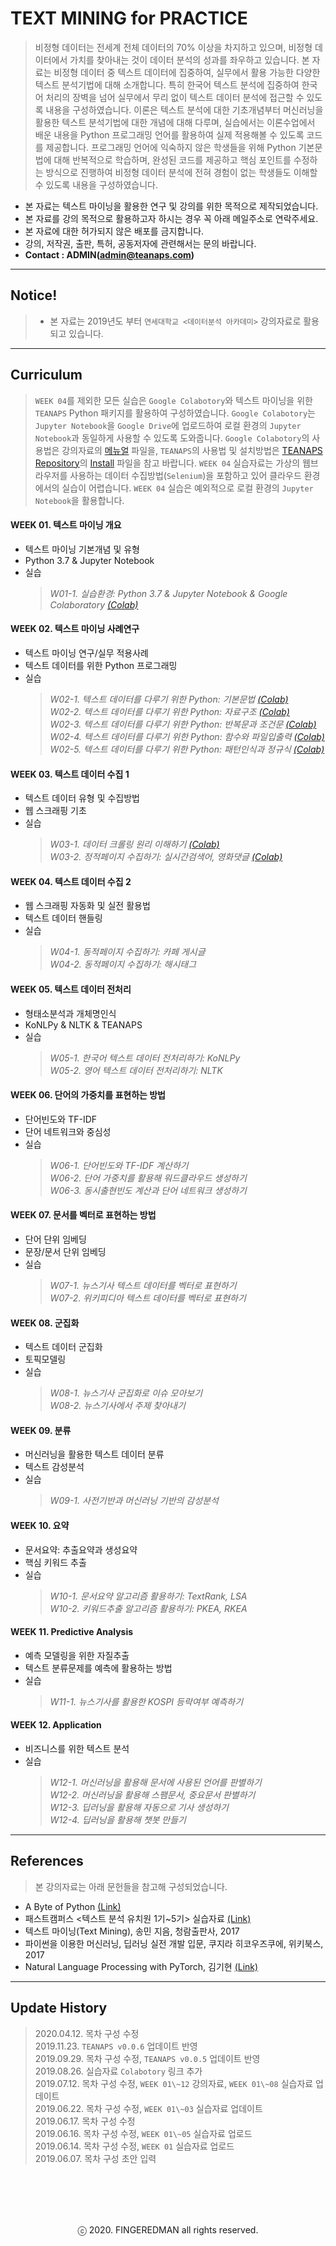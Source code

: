 # TEXT MINING for PRACTICE 

> 비정형 데이터는 전세계 전체 데이터의 70% 이상을 차지하고 있으며, 비정형 데이터에서 가치를 찾아내는 것이 데이터 분석의 성과를 좌우하고 있습니다. 본 자료는 비정형 데이터 중 텍스트 데이터에 집중하여, 실무에서 활용 가능한 다양한 텍스트 분석기법에 대해 소개합니다. 특히 한국어 텍스트 분석에 집중하여 한국어 처리의 장벽을 넘어 실무에서 무리 없이 텍스트 데이터 분석에 접근할 수 있도록 내용을 구성하였습니다. 이론은 텍스트 분석에 대한 기초개념부터 머신러닝을 활용한 텍스트 분석기법에 대한 개념에 대해 다루며, 실습에서는 이론수업에서 배운 내용을 Python 프로그래밍 언어를 활용하여 실제 적용해볼 수 있도록 코드를 제공합니다. 프로그래밍 언어에 익숙하지 않은 학생들을 위해 Python 기본문법에 대해 반복적으로 학습하며, 완성된 코드를 제공하고 핵심 포인트를 수정하는 방식으로 진행하여 비정형 데이터 분석에 전혀 경험이 없는 학생들도 이해할 수 있도록 내용을 구성하였습니다.

- 본 자료는 텍스트 마이닝을 활용한 연구 및 강의를 위한 목적으로 제작되었습니다.
- 본 자료를 강의 목적으로 활용하고자 하시는 경우 꼭 아래 메일주소로 연락주세요.
- 본 자료에 대한 허가되지 않은 배포를 금지합니다.
- 강의, 저작권, 출판, 특허, 공동저자에 관련해서는 문의 바랍니다.
- **Contact : ADMIN(admin@teanaps.com)**

---
## Notice!
> - 본 자료는 2019년도 부터 `연세대학교 <데이터분석 아카데미>` 강의자료로 활용되고 있습니다.

---
## Curriculum

> `WEEK 04`를 제외한 모든 실습은 `Google Colabotory`와 텍스트 마이닝을 위한 `TEANAPS` Python 패키지를 활용하여 구성하였습니다. `Google Colabotory`는 `Jupyter Notebook`을 `Google Drive`에 업로드하여 로컬 환경의 `Jupyter Notebook`과 동일하게 사용할 수 있도록 도와줍니다. `Google Colabotory`의 사용법은 강의자료의 [메뉴얼](https://github.com/fingeredman/text-mining-for-practice/blob/master/lecture-note/text-mining-for-practice-appendix.pdf) 파일을, `TEANAPS`의 사용법 및 설치방법은 [TEANAPS Repository](https://github.com/fingeredman/teanaps)의 [Install](https://github.com/fingeredman/teanaps) 파일을 참고 바랍니다. `WEEK 04` 실습자료는 가상의 웹브라우저를 사용하는 데이터 수집방법(`Selenium`)을 포함하고 있어 클라우드 환경에서의 실습이 어렵습니다. `WEEK 04` 실습은 예외적으로 로컬 환경의 `Jupyter Notebook`을 활용합니다.

#### WEEK 01. 텍스트 마이닝 개요
- 텍스트 마이닝 기본개념 및 유형
- Python 3.7 & Jupyter Notebook
- 실습  
  > _W01-1. 실습환경: Python 3.7 & Jupyter Notebook & Google Colaboratory [(Colab)](https://colab.research.google.com/github/fingeredman/text-mining-for-practice/blob/master/practice-note/week_01/W01-1_text-mining-for-practice_colaboratory.ipynb)_  

#### WEEK 02. 텍스트 마이닝 사례연구
- 텍스트 마이닝 연구/실무 적용사례
- 텍스트 데이터를 위한 Python 프로그래밍
- 실습  
  > _W02-1. 텍스트 데이터를 다루기 위한 Python: 기본문법 [(Colab)](https://colab.research.google.com/github/fingeredman/text-mining-for-practice/blob/master/practice-note/week_02/W02-1_text-mining-for-practice_python-basic.ipynb)_  
  > _W02-2. 텍스트 데이터를 다루기 위한 Python: 자료구조 [(Colab)](https://colab.research.google.com/github/fingeredman/text-mining-for-practice/blob/master/practice-note/week_02/W02-2_text-mining-for-practice_python-data-structure.ipynb)_  
  > _W02-3. 텍스트 데이터를 다루기 위한 Python: 반복문과 조건문 [(Colab)](https://colab.research.google.com/github/fingeredman/text-mining-for-practice/blob/master/practice-note/week_02/W02-3_text-mining-for-practice_python-conditional%26loop.ipynb)_  
  > _W02-4. 텍스트 데이터를 다루기 위한 Python: 함수와 파일입출력 [(Colab)](https://colab.research.google.com/github/fingeredman/text-mining-for-practice/blob/master/practice-note/week_02/W02-4_text-mining-for-practice_python-function%26file.ipynb)_  
  > _W02-5. 텍스트 데이터를 다루기 위한 Python: 패턴인식과 정규식 [(Colab)](https://colab.research.google.com/github/fingeredman/text-mining-for-practice/blob/master/practice-note/week_02/W02-5_text-mining-for-practice_python-regex.ipynb)_  

#### WEEK 03. 텍스트 데이터 수집 1
- 텍스트 데이터 유형 및 수집방법
- 웹 스크래핑 기초
- 실습  
  > _W03-1. 데이터 크롤링 원리 이해하기 [(Colab)](https://colab.research.google.com/github/fingeredman/text-mining-for-practice/blob/master/practice-note/week_03/W03-1_text-mining-for-practice_python-crawling-intro.ipynb)_  
  > _W03-2. 정적페이지 수집하기: 실시간검색어, 영화댓글 [(Colab)](https://colab.research.google.com/github/fingeredman/text-mining-for-practice/blob/master/practice-note/week_03/W03-2_text-mining-for-practice_python-crawling-practice-1.ipynb)_  
  
#### WEEK 04. 텍스트 데이터 수집 2
- 웹 스크래핑 자동화 및 실전 활용법
- 텍스트 데이터 핸들링
- 실습  
  > _W04-1. 동적페이지 수집하기: 카페 게시글_  
  > _W04-2. 동적페이지 수집하기: 해시태그_  
  
#### WEEK 05. 텍스트 데이터 전처리
- 형태소분석과 개체명인식
- KoNLPy & NLTK & TEANAPS
- 실습  
  > _W05-1. 한국어 텍스트 데이터 전처리하기: KoNLPy_  
  > _W05-2. 영어 텍스트 데이터 전처리하기: NLTK_

#### WEEK 06. 단어의 가중치를 표현하는 방법
- 단어빈도와 TF-IDF
- 단어 네트워크와 중심성
- 실습  
  > _W06-1. 단어빈도와 TF-IDF 계산하기_  
  > _W06-2. 단어 가중치를 활용해 워드클라우드 생성하기_  
  > _W06-3. 동시출현빈도 계산과 단어 네트워크 생성하기_  

#### WEEK 07. 문서를 벡터로 표현하는 방법
- 단어 단위 임베딩
- 문장/문서 단위 임베딩
- 실습  
  > _W07-1. 뉴스기사 텍스트 데이터를 벡터로 표현하기_  
  > _W07-2. 위키피디아 텍스트 데이터를 벡터로 표현하기_

#### WEEK 08. 군집화
- 텍스트 데이터 군집화
- 토픽모델링
- 실습  
  > _W08-1. 뉴스기사 군집화로 이슈 모아보기_  
  > _W08-2. 뉴스기사에서 주제 찾아내기_  
  
#### WEEK 09. 분류
- 머신러닝을 활용한 텍스트 데이터 분류
- 텍스트 감성분석
- 실습  
  > _W09-1. 사전기반과 머신러닝 기반의 감성분석_  

#### WEEK 10. 요약
- 문서요약: 추출요약과 생성요약
- 핵심 키워드 추출
- 실습  
  > _W10-1. 문서요약 알고리즘 활용하기: TextRank, LSA_  
  > _W10-2. 키워드추출 알고리즘 활용하기: PKEA, RKEA_

#### WEEK 11. Predictive Analysis
- 예측 모델링을 위한 자질추출
- 텍스트 분류문제를 예측에 활용하는 방법
- 실습  
  > _W11-1. 뉴스기사를 활용한 KOSPI 등락여부 예측하기_

#### WEEK 12. Application
- 비즈니스를 위한 텍스트 분석
- 실습  
  > _W12-1. 머신러닝을 활용해 문서에 사용된 언어를 판별하기_  
  > _W12-2. 머신러닝을 활용해 스팸문서, 중요문서 판별하기_  
  > _W12-3. 딥러닝을 활용해 자동으로 기사 생성하기_  
  > _W12-4. 딥러닝을 활용해 챗봇 만들기_  

---
## References
> 본 강의자료는 아래 문헌들을 참고해 구성되었습니다.
- A Byte of Python [(Link)](https://python.swaroopch.com/)
- 패스트캠퍼스 <텍스트 분석 유치원 1기~5기> 실습자료 [(Link)](https://www.fastcampus.co.kr/data_class_textmining/)
- 텍스트 마이닝(Text Mining), 송민 지음, 청람출판사, 2017
- 파이썬을 이용한 머신러닝, 딥러닝 실전 개발 입문, 쿠지라 히코우즈쿠에, 위키북스, 2017
- Natural Language Processing with PyTorch, 김기현 [(Link)](https://kh-kim.gitbook.io/natural-language-processing-with-pytorch/)

---
## Update History
> 2020.04.12. 목차 구성 수정  
> 2019.11.23. `TEANAPS v0.0.6` 업데이트 반영  
> 2019.09.29. 목차 구성 수정, `TEANAPS v0.0.5` 업데이트 반영  
> 2019.08.26. 실습자료 `Colabotory` 링크 추가  
> 2019.07.12. 목차 구성 수정, `WEEK 01\~12` 강의자료, `WEEK 01\~08` 실습자료 업데이트  
> 2019.06.22. 목차 구성 수정, `WEEK 01\~03` 실습자료 업데이트  
> 2019.06.17. 목차 구성 수정    
> 2019.06.16. 목차 구성 수정, `WEEK 01\~05` 실습자료 업로드    
> 2019.06.14. 목차 구성 수정, `WEEK 01` 실습자료 업로드    
> 2019.06.07. 목차 구성 초안 입력  


<br><br>
---
<center>ⓒ 2020. FINGEREDMAN all rights reserved.</center>

